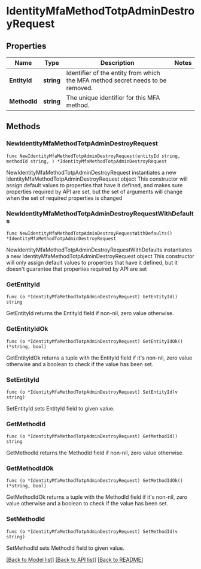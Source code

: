 # IdentityMfaMethodTotpAdminDestroyRequest

## Properties

Name | Type | Description | Notes
------------ | ------------- | ------------- | -------------
**EntityId** | **string** | Identifier of the entity from which the MFA method secret needs to be removed. | 
**MethodId** | **string** | The unique identifier for this MFA method. | 

## Methods

### NewIdentityMfaMethodTotpAdminDestroyRequest

`func NewIdentityMfaMethodTotpAdminDestroyRequest(entityId string, methodId string, ) *IdentityMfaMethodTotpAdminDestroyRequest`

NewIdentityMfaMethodTotpAdminDestroyRequest instantiates a new IdentityMfaMethodTotpAdminDestroyRequest object
This constructor will assign default values to properties that have it defined,
and makes sure properties required by API are set, but the set of arguments
will change when the set of required properties is changed

### NewIdentityMfaMethodTotpAdminDestroyRequestWithDefaults

`func NewIdentityMfaMethodTotpAdminDestroyRequestWithDefaults() *IdentityMfaMethodTotpAdminDestroyRequest`

NewIdentityMfaMethodTotpAdminDestroyRequestWithDefaults instantiates a new IdentityMfaMethodTotpAdminDestroyRequest object
This constructor will only assign default values to properties that have it defined,
but it doesn't guarantee that properties required by API are set

### GetEntityId

`func (o *IdentityMfaMethodTotpAdminDestroyRequest) GetEntityId() string`

GetEntityId returns the EntityId field if non-nil, zero value otherwise.

### GetEntityIdOk

`func (o *IdentityMfaMethodTotpAdminDestroyRequest) GetEntityIdOk() (*string, bool)`

GetEntityIdOk returns a tuple with the EntityId field if it's non-nil, zero value otherwise
and a boolean to check if the value has been set.

### SetEntityId

`func (o *IdentityMfaMethodTotpAdminDestroyRequest) SetEntityId(v string)`

SetEntityId sets EntityId field to given value.


### GetMethodId

`func (o *IdentityMfaMethodTotpAdminDestroyRequest) GetMethodId() string`

GetMethodId returns the MethodId field if non-nil, zero value otherwise.

### GetMethodIdOk

`func (o *IdentityMfaMethodTotpAdminDestroyRequest) GetMethodIdOk() (*string, bool)`

GetMethodIdOk returns a tuple with the MethodId field if it's non-nil, zero value otherwise
and a boolean to check if the value has been set.

### SetMethodId

`func (o *IdentityMfaMethodTotpAdminDestroyRequest) SetMethodId(v string)`

SetMethodId sets MethodId field to given value.



[[Back to Model list]](../README.md#documentation-for-models) [[Back to API list]](../README.md#documentation-for-api-endpoints) [[Back to README]](../README.md)


